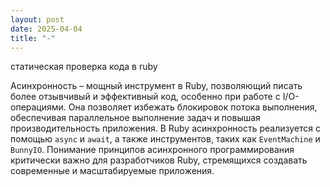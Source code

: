 ```yaml
---
layout: post
date: 2025-04-04
title: "-"
---
```

 статическая проверка кода в ruby



Асинхронность – мощный инструмент в Ruby, позволяющий писать более отзывчивый и эффективный код, особенно при работе с I/O-операциями.  Она позволяет избежать блокировок потока выполнения, обеспечивая параллельное выполнение задач и повышая производительность приложения.  В Ruby асинхронность реализуется с помощью `async` и `await`, а также инструментов, таких как `EventMachine` и `BunnyIO`.  Понимание принципов асинхронного программирования критически важно для разработчиков Ruby, стремящихся создавать современные и масштабируемые приложения.
